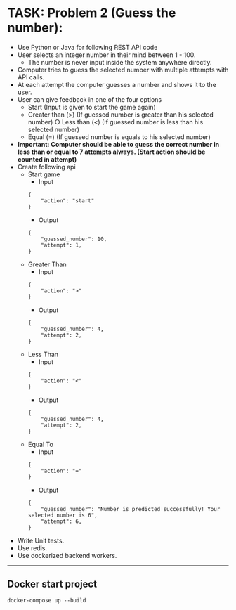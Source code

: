 
# TASK: Problem 2 (Guess the number):
* Use Python or Java for following REST API code
* User selects an integer number in their mind between 1 - 100.
    * The number is never input inside the system anywhere directly.
* Computer tries to guess the selected number with multiple attempts with API calls.
* At each attempt the computer guesses a number and shows it to the user.
* User can give feedback in one of the four options
    * Start (Input is given to start the game again)
    * Greater than (>) (If guessed number is greater than his selected number) ○ Less than (<) (If guessed number is less than his selected number)
    * Equal (=) (If guessed number is equals to his selected number)
* **Important: Computer should be able to guess the correct number in less than or equal to 7 attempts always. (Start action should be counted in attempt)**
* Create following api
    * Start game
        * Input
        ```
        {
            "action": "start"
        }
        ```
        * Output
        ```
        {
            "guessed_number": 10,
            "attempt": 1,
        }
        ```
    * Greater Than
        * Input
        ```
        {
            "action": ">"
        }
        ```
        * Output
        ```
        {
            "guessed_number": 4,
            "attempt": 2,
        }
        ```
    * Less Than
        * Input
        ```
        {
            "action": "<"
        }
        ```
        * Output
        ```
        {
            "guessed_number": 4,
            "attempt": 2,
        }
        ```
    * Equal To
        * Input
        ```
        {
            "action": "="
        }
        ```
        * Output
        ```
        {
            "guessed_number": "Number is predicted successfully! Your selected number is 6",
            "attempt": 6,
        }
        ```
* Write Unit tests.
* Use redis.
* Use dockerized backend workers.

---
## Docker start project
```
docker-compose up --build
```